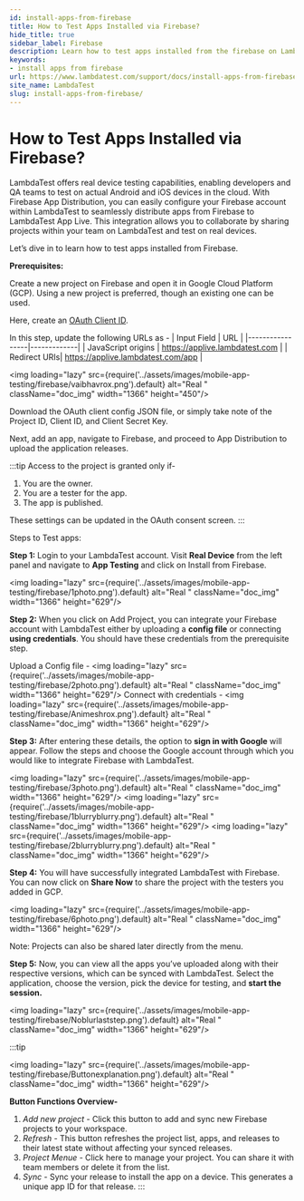 ```yaml
---
id: install-apps-from-firebase
title: How to Test Apps Installed via Firebase?
hide_title: true
sidebar_label: Firebase
description: Learn how to test apps installed from the firebase on LambdaTest for optimal performance on real iOS devices.
keywords:
- install apps from firebase
url: https://www.lambdatest.com/support/docs/install-apps-from-firebase/
site_name: LambdaTest
slug: install-apps-from-firebase/
---
```


<script type="application/ld+json"
      dangerouslySetInnerHTML={{ __html: JSON.stringify({
       "@context": "https://schema.org",
        "@type": "BreadcrumbList",
        "itemListElement": [{
          "@type": "ListItem",
          "position": 1,
          "name": "LambdaTest",
          "item": "https://www.lambdatest.com"
        },{
          "@type": "ListItem",
          "position": 2,
          "name": "Support",
          "item": "https://www.lambdatest.com/support/docs/"
        },{
          "@type": "ListItem",
          "position": 3,
          "name": "How to Test Apps Installed via App Center?",
          "item": "https://www.lambdatest.com/support/docs/install-apps-from-firebase/"
        }]
      })
    }}
></script>
# How to Test Apps Installed via Firebase?
LambdaTest offers real device testing capabilities, enabling developers and QA teams to test on actual Android and iOS devices in the cloud. With Firebase App Distribution, you can easily configure your Firebase account within LambdaTest to seamlessly distribute apps from Firebase to LambdaTest App Live. This integration allows you to collaborate by sharing projects within your team on LambdaTest and test on real devices.

Let’s dive in to learn how to test apps installed from Firebase.

**Prerequisites:**

Create a new project on Firebase and open it in Google Cloud Platform (GCP). Using a new project is preferred, though an existing one can be used. 

Here, create an [OAuth Client ID](https://developers.google.com/identity/protocols/oauth2). 

In this step, update the following URLs as - 
| Input Field | URL |
|-----------------|-------------|
| JavaScript origins | https://applive.lambdatest.com |
| Redirect URIs| https://applive.lambdatest.com/app |

<img loading="lazy" src={require('../assets/images/mobile-app-testing/firebase/vaibhavrox.png').default} alt="Real "  className="doc_img" width="1366" height="450"/>


Download the OAuth client config JSON file, or simply take note of the Project ID, Client ID, and Client Secret Key.

Next, add an app, navigate to Firebase, and proceed to App Distribution to upload the application releases.


:::tip
Access to the project is granted only if- 
1. You are the owner.
2. You are a tester for the app.
3. The app is published.

These settings can be updated in the OAuth consent screen.
:::

Steps to Test apps:

**Step 1:** 
Login to your LambdaTest account. Visit **Real Device** from the left panel and navigate to **App Testing** and click on Install from Firebase.

<img loading="lazy" src={require('../assets/images/mobile-app-testing/firebase/1photo.png').default} alt="Real "  className="doc_img" width="1366" height="629"/>

**Step 2:**
When you click on Add Project, you can integrate your Firebase account with LambdaTest either by uploading a **config file** or connecting **using credentials**. You should have these credentials from the prerequisite step.

Upload a Config file - 
<img loading="lazy" src={require('../assets/images/mobile-app-testing/firebase/2photo.png').default} alt="Real "  className="doc_img" width="1366" height="629"/>
Connect with credentials - 
<img loading="lazy" src={require('../assets/images/mobile-app-testing/firebase/Animeshrox.png').default} alt="Real "  className="doc_img" width="1366" height="629"/>

**Step 3:**
After entering these details, the option to **sign in with Google** will appear. Follow the steps and choose the Google account through which you would like to integrate Firebase with LambdaTest.

<img loading="lazy" src={require('../assets/images/mobile-app-testing/firebase/3photo.png').default} alt="Real "  className="doc_img" width="1366" height="629"/>
<img loading="lazy" src={require('../assets/images/mobile-app-testing/firebase/1blurryblurry.png').default} alt="Real "  className="doc_img" width="1366" height="629"/>
<img loading="lazy" src={require('../assets/images/mobile-app-testing/firebase/2blurryblurry.png').default} alt="Real "  className="doc_img" width="1366" height="629"/>

**Step 4:**
You will have successfully integrated LambdaTest with Firebase. You can now click on **Share Now** to share the project with the testers you added in GCP.

<img loading="lazy" src={require('../assets/images/mobile-app-testing/firebase/6photo.png').default} alt="Real "  className="doc_img" width="1366" height="629"/>

Note: Projects can also be shared later directly from the menu.  

**Step 5:**
Now, you can view all the apps you’ve uploaded along with their respective versions, which can be synced with LambdaTest. Select the application, choose the version, pick the device for testing, and **start the session.**

<img loading="lazy" src={require('../assets/images/mobile-app-testing/firebase/Noblurlaststep.png').default} alt="Real "  className="doc_img" width="1366" height="629"/>

:::tip

<img loading="lazy" src={require('../assets/images/mobile-app-testing/firebase/Buttonexplanation.png').default} alt="Real "  className="doc_img" width="1366" height="629"/>


**Button Functions Overview-**  

1. *Add new project -* Click this button to add and sync new Firebase projects to your workspace.  
2. *Refresh -* This button refreshes the project list, apps, and releases to their latest state without affecting your synced releases.
3. *Project Menue -* Click here to manage your project. You can share it with team members or delete it from the list.
4. *Sync -* Sync your release to install the app on a device. This generates a unique app ID for that release. 
:::